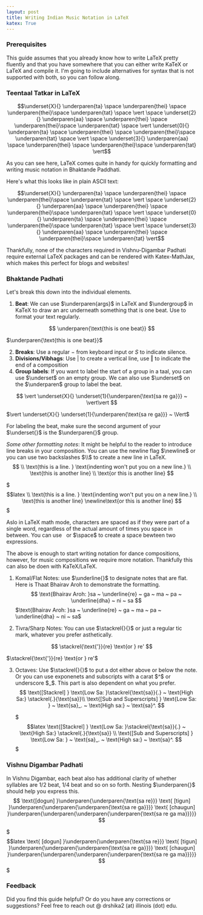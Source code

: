 ```yaml
---
layout: post
title: Writing Indian Music Notation in LaTeX
katex: True
---
```


### Prerequisites

This guide assumes that you already know how to write LaTeX pretty fluently and that you have somewhere that you can either write KaTeX or LaTeX and compile it. I'm going to include alternatives for syntax that is not supported with both, so you can follow along.

### Teentaal Tatkar in LaTeX

$$\underset{X}{} \underparen{ta} \space \underparen{thei} \space \underparen{thei}\space \underparen{tat} \space \vert \space  \underset{2}{} \underparen{aa} \space \underparen{thei} \space \underparen{thei}\space \underparen{tat} \space  \vert \underset{0}{} \underparen{ta} \space \underparen{thei} \space \underparen{thei}\space \underparen{tat} \space \vert \space \underset{3}{} \underparen{aa} \space \underparen{thei} \space \underparen{thei}\space \underparen{tat} \vert$$

As you can see here, LaTeX comes quite in handy for quickly formatting and writing music notation in Bhaktande Paddhati. 

Here's what this looks like in plain ASCII text:

$$\underset{X}{} \underparen{ta} \space \underparen{thei} \space \underparen{thei}\space \underparen{tat} \space \vert \space  \underset{2}{} \underparen{aa} \space \underparen{thei} \space \underparen{thei}\space \underparen{tat} \space  \vert \space \underset{0}{} \underparen{ta} \space \underparen{thei} \space \underparen{thei}\space \underparen{tat} \space \vert \space \underset{3}{} \underparen{aa} \space \underparen{thei} \space \underparen{thei}\space \underparen{tat} \vert$$

Thankfully, none of the characters required in Vishnu-Digambar Padhati require external LaTeX packages and can be rendered with Katex-MathJax, which makes this perfect for blogs and websites!

### Bhaktande Padhati

Let's break this down into the individual elements.

1. **Beat**: We can use $\underparen{args}$ in LaTeX and $\undergroup$ in KaTeX to draw an arc underneath something that is one beat. Use $\text{}$ to format your text regularly.

$$
\underparen{\text{this is one beat}}
$$

$\underparen{\text{this is one beat}}$

2. **Breaks**: Use a regular $-$ from keyboard input or $S$ to indicate silence. 
3. **Divisions/Vibhags**: Use $\vert$ to create a vertical line, use $\Vert$ to indicate the end of a composition
4. **Group labels**: If you want to label the start of a group in a taal, you can use $\underset$ on an empty group. We can also use $\underset$ on the $\underparen$ group to label the beat. 

$$
\vert \underset{X}{} \underset{1}{\underparen{\text{sa re ga}}} ~ \vert\vert
$$

$\vert \underset{X}{} \underset{1}{\underparen{\text{sa re ga}}} ~ \Vert$

For labeling the beat, make sure the second argument of your $\underset{}$ is the $\underparen{}$ group.

*Some other formatting notes*: It might be helpful to the reader to introduce line breaks in your composition. You can use the newline flag $\newline$ or you can use two backslashes $\\$ to create a new line in LaTeX.
$$
\\ \text{this is a line. }
\text{indenting won't put you on a new line.}
\\ \text{this is another line} 
\\ \text{or this is another line}
$$

$$$latex
\\ \text{this is a line. } 
\text{indenting won't put you on a new line.}
\\ \text{this is another line} 
\newline\text{or this is another line}
$$$

Aslo in LaTeX math mode, characters are spaced as if they were part of a single word, regardless of the actual amount of times you space in between. You can use $~$ or $\space$ to create a space bewteen two expressions.

The above is enough to start writing notation for dance compositions, however, for music compositions we require more notation. Thankfully this can also be doen with KaTeX/LaTeX.

1. Komal/Flat Notes: use $\underline{}$ to designate notes that are flat. Here is Thaat Bhairav Aroh to demonstrate the formatting.
   $$
   \text{Bhairav Aroh: }sa ~ \underline{re} ~ ga ~ ma ~ pa ~ \underline{dha} ~ ni ~ sa
   $$
   $\text{Bhairav Aroh: }sa ~ \underline{re} ~ ga ~ ma ~ pa ~ \underline{dha} ~ ni ~ sa$

2. Tivra/Sharp Notes: You can use $\stackrel{}{}$ or just a regular tic mark, whatever you prefer asthetically.

$$
\stackrel{\text{'}}{re} \text{or } re'
$$

$\stackrel{\text{'}}{re} \text{or } re'$

3. Octaves: Use $\stackrel{}{}$ to put a dot either above or below the note. Or you can use exponenets and subscripts with a carat $^$ or underscore $_$. This part is also dependent on what you prefer.
   $$
   \text{[Stackrel] } \text{Low Sa: }\stackrel{\text{sa}}{.} ~ \text{High Sa:} \stackrel{.}{\text{sa}}\\ \text{[Sub and Superscripts] } \text{Low Sa: }  ~ \text{sa}_. ~ \text{High sa:} ~ \text{sa}^.
   $$

   $$$latex
   \text{[Stackrel] } \text{Low Sa: }\stackrel{\text{sa}}{.} ~ \text{High Sa:} \stackrel{.}{\text{sa}}
   \\ \text{[Sub and Superscripts] } \text{Low Sa: }  ~ \text{sa}_. ~ \text{High sa:} ~ \text{sa}^.
   $$$

### Vishnu Digambar Padhati

In Vishnu Digambar, each beat also has additional clarity of whether syllables are 1/2 beat, 1/4 beat and so on so forth. Nesting $\underparen{}$ should help you express this.
$$
\text{[dogun] }\underparen{\underparen{\text{sa re}}}
\text{ [tigun] }\underparen{\underparen{\underparen{\text{sa re ga}}}}
\text{ [chaugun] }\underparen{\underparen{\underparen{\underparen{\text{sa re ga ma}}}}}
$$

$$$latex
\text{ [dogun] }\underparen{\underparen{\text{sa re}}}
\text{ [tigun] }\underparen{\underparen{\underparen{\text{sa re ga}}}}
\text{ [chaugun] }\underparen{\underparen{\underparen{\underparen{\text{sa re ga ma}}}}}
$$$

### Feedback

Did you find this guide helpful? Or do you have any corrections or suggestions? Feel free to reach out @ drshika2 (at) illinois (dot) edu.